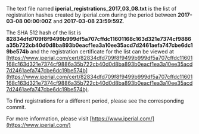 The text file named **iperial_registrations_2017_03_08.txt** is the list of registration hashes created by iperial.com during the period between **2017-03-08 00:00:00Z** and **2017-03-08 23:59:59Z**.

The SHA 512 hash of the list is **82834dfd709f8f9499b999df5a707cffdc11601168c163d321e7374cf9886a35b722cb40d0d8ba893b0eacf1ea3a10ee35acd7d2461aefa747cbe6dc19be574b** and the registration certificate for the list can be viewed at [https://www.iperial.com/cert/82834dfd709f8f9499b999df5a707cffdc11601168c163d321e7374cf9886a35b722cb40d0d8ba893b0eacf1ea3a10ee35acd7d2461aefa747cbe6dc19be574b](https://www.iperial.com/cert/82834dfd709f8f9499b999df5a707cffdc11601168c163d321e7374cf9886a35b722cb40d0d8ba893b0eacf1ea3a10ee35acd7d2461aefa747cbe6dc19be574b).

To find registrations for a different period, please see the corresponding commit.

For more information, please visit [https://www.iperial.com/](https://www.iperial.com/)
